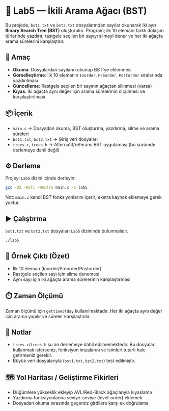 # 🌳 Lab5 — İkili Arama Ağacı (BST)

Bu projede, `bst1.txt` ve `bst2.txt` dosyalarından sayılar okunarak iki ayrı **Binary Search Tree (BST)** oluşturulur. Program; ilk 10 elemanı farklı dolaşım türlerinde yazdırır, rastgele seçilen bir sayıyı silmeyi dener ve her iki ağaçta arama sürelerini karşılaştırır.

## 🎯 Amaç
- **Okuma**: Dosyalardan sayıların okunup BST'ye eklenmesi
- **Görselleştirme**: İlk 10 elemanın `Inorder`, `Preorder`, `Postorder` sıralarında yazdırılması
- **Güncelleme**: Rastgele seçilen bir sayının ağaçtan silinmesi (varsa)
- **Kıyas**: İki ağaçta aynı değer için arama sürelerinin ölçülmesi ve karşılaştırılması

## 📦 İçerik
- `main.c` → Dosyadan okuma, BST oluşturma, yazdırma, silme ve arama süreleri
- `bst1.txt`, `bst2.txt` → Giriş veri dosyaları
- `trees.c`, `trees.h` → Alternatif/referans BST uygulaması (bu sürümde derlemeye dahil değil)

## ⚙️ Derleme
Projeyi `Lab5` dizini içinde derleyin:

```bash
gcc -O2 -Wall -Wextra main.c -o lab5
```

Not: `main.c` kendi BST fonksiyonlarını içerir; ekstra kaynak eklemeye gerek yoktur.

## ▶️ Çalıştırma
`bst1.txt` ve `bst2.txt` dosyaları `Lab5` dizininde bulunmalıdır.

```bash
./lab5
```

## 🧪 Örnek Çıktı (Özet)
- İlk 10 eleman (Inorder/Preorder/Postorder)
- Rastgele seçilen sayı için silme denemesi
- Aynı sayı için iki ağaçta arama sürelerinin karşılaştırması

## ⏱️ Zaman Ölçümü
Zaman ölçümü için `gettimeofday` kullanılmaktadır. Her iki ağaçta aynı değer için arama yapılır ve süreler karşılaştırılır.

## 🧠 Notlar
- `trees.c`/`trees.h` şu an derlemeye dahil edilmemektedir. Bu dosyaları kullanmak isterseniz, fonksiyon imzalarını ve isimleri tutarlı hale getirmeniz gerekir.
- Büyük veri dosyalarıyla (`bst1.txt`, `bst2.txt`) test edilmiştir.

## 🗺️ Yol Haritası / Geliştirme Fikirleri
- Düğümlere yükseklik ekleyip AVL/Red-Black ağaçlarıyla kıyaslama
- Yazdırma fonksiyonlarına seviye-seviye (level-order) eklemek
- Dosyadan okuma sırasında geçersiz girdilere karşı ek doğrulama



